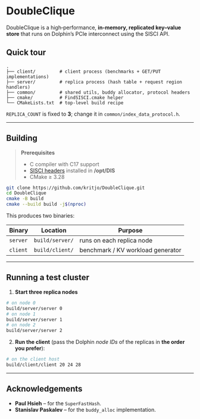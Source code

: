 # DoubleClique

DoubleClique is a high‑performance, **in‑memory, replicated key–value store** that runs on Dolphin’s PCIe interconnect using the SISCI API.

## Quick tour

```
.
├── client/         # client process (benchmarks + GET/PUT implementations)
├── server/         # replica process (hash table + request region handlers)
├── common/         # shared utils, buddy allocator, protocol headers
├── cmake/          # FindSISCI.cmake helper
└── CMakeLists.txt  # top‑level build recipe
```

`REPLICA_COUNT` is fixed to **3**; change it in `common/index_data_protocol.h`.

---

## Building

> **Prerequisites**
>
> * C compiler with C17 support  
> * [SISCI headers](https://www.dolphinics.com/) installed in **/opt/DIS**  
> * CMake ≥ 3.28

```bash
git clone https://github.com/kritjo/DoubleClique.git
cd DoubleClique
cmake -B build
cmake --build build -j$(nproc)
```

This produces two binaries:

| Binary      | Location           | Purpose |
|-------------|--------------------|---------|
| `server`    | `build/server/`    | runs on each replica node |
| `client`    | `build/client/`    | benchmark / KV workload generator |

---

## Running a test cluster

1. **Start three replica nodes**

```bash
# on node 0
build/server/server 0
# on node 1
build/server/server 1
# on node 2
build/server/server 2
```

2. **Run the client** (pass the Dolphin *node IDs* of the replicas in **the order you prefer**):

```bash
# on the client host
build/client/client 20 24 28
```

---

## Acknowledgements
* **Paul Hsieh** – for the `SuperFastHash`.  
* **Stanislav Paskalev** – for the `buddy_alloc` implementation.
